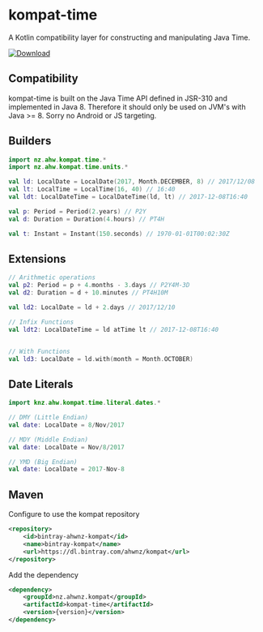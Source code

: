 kompat-time
=========

A Kotlin compatibility layer for constructing and manipulating Java Time.

[ ![Download](https://api.bintray.com/packages/ahwnz/kompat/kompat-time/images/download.svg) ](https://bintray.com/ahwnz/kompat/kompat-time/_latestVersion)


## Compatibility

kompat-time is built on the Java Time API defined in JSR-310 and implemented in Java 8. Therefore it should only be used
on JVM's with Java >= 8. Sorry no Android or JS targeting.

## Builders

```kotlin
import nz.ahw.kompat.time.*
import nz.ahw.kompat.time.units.*

val ld: LocalDate = LocalDate(2017, Month.DECEMBER, 8) // 2017/12/08
val lt: LocalTime = LocalTime(16, 40) // 16:40
val ldt: LocalDateTime = LocalDateTime(ld, lt) // 2017-12-08T16:40

val p: Period = Period(2.years) // P2Y
val d: Duration = Duration(4.hours) // PT4H

val t: Instant = Instant(150.seconds) // 1970-01-01T00:02:30Z
```

## Extensions

```kotlin
// Arithmetic operations 
val p2: Period = p + 4.months - 3.days // P2Y4M-3D
val d2: Duration = d + 10.minutes // PT4H10M

val ld2: LocalDate = ld + 2.days // 2017/12/10

// Infix Functions
val ldt2: LocalDateTime = ld atTime lt // 2017-12-08T16:40


// With Functions
val ld3: LocalDate = ld.with(month = Month.OCTOBER)

```

## Date Literals

```kotlin
import knz.ahw.kompat.time.literal.dates.*

// DMY (Little Endian)
val date: LocalDate = 8/Nov/2017

// MDY (Middle Endian)
val date: LocalDate = Nov/8/2017

// YMD (Big Endian)
val date: LocalDate = 2017-Nov-8
```



## Maven

Configure to use the kompat repository

```xml
<repository>
    <id>bintray-ahwnz-kompat</id>
    <name>bintray-kompat</name>
    <url>https://dl.bintray.com/ahwnz/kompat</url>
</repository>
```

Add the dependency

```xml
<dependency>
    <groupId>nz.ahwnz.kompat</groupId>
    <artifactId>kompat-time</artifactId>
    <version>{version}</version>
</dependency>
```






